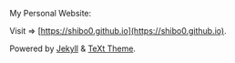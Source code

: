 
My Personal Website:

Visit => [https://shibo0.github.io](https://shibo0.github.io).

Powered by [Jekyll](http://jekyllrb.com/) & [TeXt Theme](https://github.com/kitian616/jekyll-TeXt-theme).